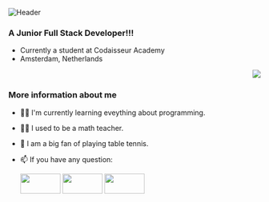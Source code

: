 
![Header](https://res.cloudinary.com/dyak9tgct/image/upload/v1618496125/My_Post_fbr0i5.png)




### A Junior Full Stack Developer!!!

- Currently a student at Codaisseur Academy
- Amsterdam, Netherlands


 <img src="https://camo.githubusercontent.com/992babdffd8c74a1502de375fbdf7e4d54773242/68747470733a2f2f6d656469612e67697068792e636f6d2f6d656469612f53576f536b4e36447854737a71494b4571762f67697068792e676966" align="right">
<br/>

### More information about me




- 👩‍💻 I'm currently learning eveything about programming.
- 👩‍🏫 I used to be a math teacher.
- 🏓 I am a big fan of playing table tennis.
- 📫 If you have any question:

    [<img src="https://encrypted-tbn0.gstatic.com/images?q=tbn:ANd9GcQDh_2Xmgp120jLb-HIDz5xJkJodZm8OJgcLw&usqp=CAU" width="80" height="40">](gozdeoztoprak0@gmail.com) [<img src="https://encrypted-tbn0.gstatic.com/images?q=tbn:ANd9GcSDzoMEUtk0_UolhcdHw1Y7G-BGtFayu8neNA&usqp=CAU" width="80" height="40">](https://www.linkedin.com/in/gozde-oztoprak-3350a8110/) [<img src="https://encrypted-tbn0.gstatic.com/images?q=tbn:ANd9GcSe1mXowQOoDhnVexElVo_B017a1E__nKe8Yw&usqp=CAU" width="80" height="40">](https://www.instagram.com/gozde.oztoprak)
    
    
